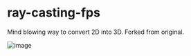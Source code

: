 # ray-casting-fps
Mind blowing way to convert 2D into 3D. Forked from original.

![image](https://upload.wikimedia.org/wikipedia/commons/e/e7/Simple_raycasting_with_fisheye_correction.gif)
